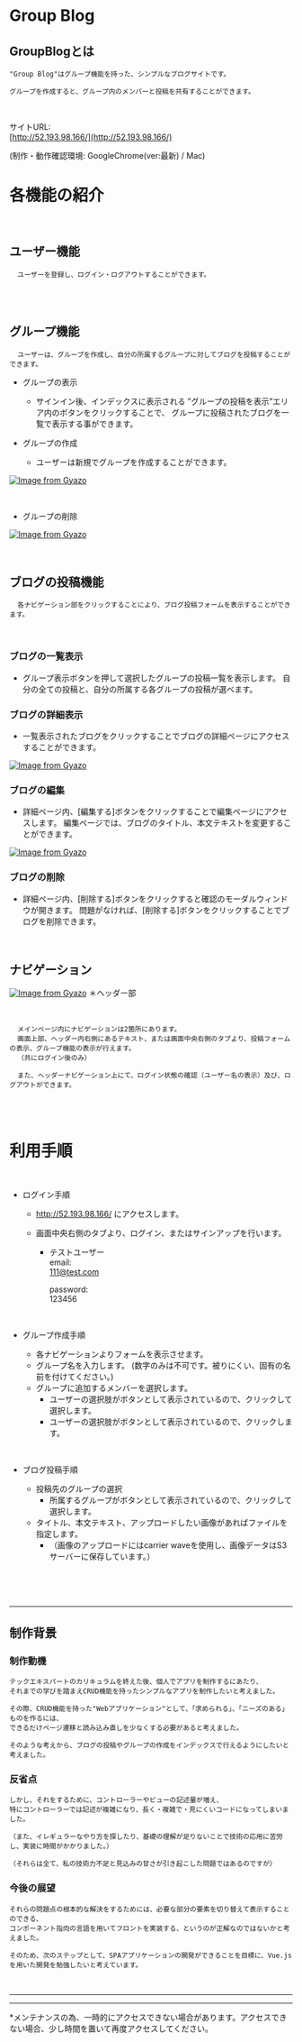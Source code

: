   # Group Blog

  ## GroupBlogとは
    "Group Blog"はグループ機能を持った、シンプルなブログサイトです。

    グループを作成すると、グループ内のメンバーと投稿を共有することができます。

<br>

  サイトURL:<br>
  [http://52.193.98.166/](http://52.193.98.166/)

  (制作・動作確認環境: GoogleChrome(ver:最新) / Mac)
<br>


  #  各機能の紹介

  <br>

  ## ユーザー機能

      ユーザーを登録し、ログイン・ログアウトすることができます。
  <br>
  <br>

  ## グループ機能<br>
      ユーザーは、グループを作成し、自分の所属するグループに対してブログを投稿することができます。


  - グループの表示
    - サインイン後、インデックスに表示される ”グループの投稿を表示”エリア内のボタンをクリックすることで、
    グループに投稿されたブログを一覧で表示する事ができます。


  - グループの作成<br>
    - ユーザーは新規でグループを作成することができます。<br>


  [![Image from Gyazo](https://i.gyazo.com/bd614d6f0a2bf2ba6b7e95c915a2778f.gif)](https://i.gyazo.com/bd614d6f0a2bf2ba6b7e95c915a2778f.gif)


  <br>

  - グループの削除<br>

[![Image from Gyazo](https://i.gyazo.com/4325be35bd39a6dd281fbb480817251d.gif)](https://gyazo.com/4325be35bd39a6dd281fbb480817251d)

 
  <br>

  ## ブログの投稿機能<br>
      各ナビゲーション部をクリックすることにより、ブログ投稿フォームを表示することができます。

  <br>

  ### ブログの一覧表示<br>
  - グループ表示ボタンを押して選択したグループの投稿一覧を表示します。
    自分の全ての投稿と、自分の所属する各グループの投稿が選べます。


  ### ブログの詳細表示<br>
  - 一覧表示されたブログをクリックすることでブログの詳細ページにアクセスすることができます。

[![Image from Gyazo](https://i.gyazo.com/7946e564e150e35f9dcf6d206ce30221.gif)](https://gyazo.com/7946e564e150e35f9dcf6d206ce30221)


  ### ブログの編集<br>
  - 詳細ページ内、[編集する]ボタンをクリックすることで編集ページにアクセスします。
    編集ページでは、ブログのタイトル、本文テキストを変更することができます。

[![Image from Gyazo](https://i.gyazo.com/bac1e928e59de910f1f3c1df2a0bbdc6.gif)](https://gyazo.com/bac1e928e59de910f1f3c1df2a0bbdc6)


  ### ブログの削除<br>
  - 詳細ページ内、[削除する]ボタンをクリックすると確認のモーダルウィンドウが開きます。
    問題がなければ、[削除する]ボタンをクリックすることでブログを削除できます。



  <br>

  ## ナビゲーション<br>


[![Image from Gyazo](https://i.gyazo.com/36116b1b3f3616dbb1f95e6eae19e7de.png)](https://gyazo.com/36116b1b3f3616dbb1f95e6eae19e7de)
＊ヘッダー部

<br>

      メインページ内にナビゲーションは2箇所にあります。
      画面上部、ヘッダー内右側にあるテキスト、または画面中央右側のタブより、投稿フォームの表示、グループ機能の表示が行えます。
      （共にログイン後のみ）

      また、ヘッダーナビゲーション上にて、ログイン状態の確認（ユーザー名の表示）及び、ログアウトができます。

  <br>
  <br>

  # 利用手順

  <br>

  - ログイン手順<br>
    - http://52.193.98.166/ にアクセスします。
    - 画面中央右側のタブより、ログイン、またはサインアップを行います。<br>

      - テストユーザー<br>
        email:<br>
        111@test.com

        password:<br>
        123456

  <br>

  - グループ作成手順<br>

    - 各ナビゲーションよりフォームを表示させます。
    - グループ名を入力します。
      (数字のみは不可です。被りにくい、固有の名前を付けてください。)
    - グループに追加するメンバーを選択します。
      - ユーザーの選択肢がボタンとして表示されているので、クリックして選択します。
      - ユーザーの選択肢がボタンとして表示されているので、クリックします。

<br>

  - ブログ投稿手順

    - 投稿先のグループの選択
      - 所属するグループがボタンとして表示されているので、クリックして選択します。
    - タイトル、本文テキスト、アップロードしたい画像があればファイルを指定します。
      - （画像のアップロードにはcarrier waveを使用し、画像データはS3サーバーに保存しています。）
  <br>
  <br>
  <br>


***


  ## 制作背景

  ### 制作動機
    テックエキスパートのカリキュラムを終えた後、個人でアプリを制作するにあたり、
    それまでの学びを踏まえCRUD機能を持ったシンプルなアプリを制作したいと考えました。

    その際、CRUD機能を持った"Webアプリケーション"として、「求められる」、「ニーズのある」ものを作るには、
    できるだけページ遷移と読み込み直しを少なくする必要があると考えました。

    そのような考えから、ブログの投稿やグループの作成をインデックスで行えるようにしたいと考えました。

  ### 反省点
    しかし、それをするために、コントローラーやビューの記述量が増え、
    特にコントローラーでは記述が複雑になり、長く・複雑で・見にくいコードになってしまいました。

    （また、イレギュラーなやり方を探したり、基礎の理解が足りないことで技術の応用に苦労し、実装に時間がかかりました。）

    （それらは全て、私の技術力不足と見込みの甘さが引き起こした問題ではあるのですが）
  ### 今後の展望
    それらの問題点の根本的な解決をするためには、必要な部分の要素を切り替えて表示することのできる、
    コンポーネント指向の言語を用いてフロントを実装する、というのが正解なのではないかと考えました。

    そのため、次のステップとして、SPAアプリケーションの開発ができることを目標に、Vue.jsを用いた開発を勉強したいと考えています。

<br>

***
***

*メンテナンスの為、一時的にアクセスできない場合があります。アクセスできない場合、少し時間を置いて再度アクセスしてください。
